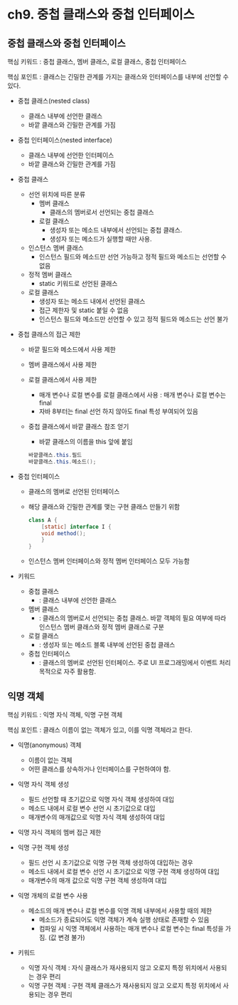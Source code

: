 # ch9. 중첩 클래스와 중첩 인터페이스

## 중첩 클래스와 중첩 인터페이스

핵심 키워드 : 중첩 클래스, 멤버 클래스, 로컬 클래스, 중첩 인터페이스

핵심 포인트 : 클래스는 긴밀한 관계를 가지는 클래스와 인터페이스를 내부에 선언할 수 있다.

- 중첩 클래스(nested class)
    - 클래스 내부에 선언한 클래스
    - 바깥 클래스와 긴밀한 관계를 가짐
- 중첩 인터페이스(nested interface)
    - 클래스 내부에 선언한 인터페이스
    - 바깥 클래스와 긴밀한 관계를 가짐
- 중첩 클래스
    - 선언 위치에 따른 분류
        - 멤버 클래스
            - 클래스의 멤버로서 선언되는 중첩 클래스
        - 로컬 클래스
            - 생성자 또는 메소드 내부에서 선언되는 중첩 클래스.
            - 생성자 또는 메소드가 실행할 때만 사용.
    - 인스턴스 멤버 클래스
        - 인스턴스 필드와 메소드만 선언 가능하고 정적 필드와 메소드는 선언할 수 없음
    - 정적 멤버 클래스
        - static 키워드로 선언된 클래스
    - 로컬 클래스
        - 생성자 또는 메소드 내에서 선언된 클래스
        - 접근 제한자 및 static 붙일 수 없음
        - 인스턴스 필드와 메소드만 선언할 수 있고 정적 필드와 메소드는 선언 불가

- 중첩 클래스의 접근 제한
    - 바깥 필드와 메소드에서 사용 제한
    - 멤버 클래스에서 사용 제한
    - 로컬 클래스에서 사용 제한
        - 매개 변수나 로컬 변수를 로컬 클래스에서 사용 : 매개 변수나 로컬 변수는 final
        - 자바 8부터는 final 선언 하지 않아도 final 특성 부여되어 있음
    - 중첩 클래스에서 바깥 클래스 참조 얻기
        - 바깥 클래스의 이름을 this 앞에 붙임
        
        ```java
        바깥클래스.this.필드
        바깥클래스.this.메소드();
        ```
        

- 중첩 인터페이스
    - 클래스의 멤버로 선언된 인터페이스
    - 해당 클래스와 긴밀한 관계를 맺는 구현 클래스 만들기 위함
        
        ```java
        class A {
        	[static] interface I {
        	void method();
        	}
        }
        ```
        
    - 인스턴스 멤버 인터페이스와 정적 멤버 인터페이스 모두 가능함
    
- 키워드
    - 중첩 클래스
        - : 클래스 내부에 선언한 클래스
    - 멤버 클래스
        - : 클래스의 멤버로서 선언되는 중첩 클래스. 바깥 객체의 필요 여부에 따라 인스턴스 멤버 클래스와 정적 멤버 클래스로 구분
    - 로컬 클래스
        - : 생성자 또는 메소드 블록 내부에 선언된 중첩 클래스
    - 중첩 인터페이스
        - : 클래스의 멤버로 선언된 인터페이스. 주로 UI 프로그래밍에서 이벤트 처리 목적으로 자주 활용함.


## 익명 객체

핵심 키워드 : 익명 자식 객체, 익명 구현 객체

핵심 포인트 : 클래스 이름이 없는 객체가 있고, 이를 익명 객체라고 한다.

- 익명(anonymous) 객체
    - 이름이 없는 객체
    - 어떤 클래스를 상속하거나 인터페이스를 구현하여야 함.

- 익명 자식 객체 생성
    - 필드 선언할 때 초기값으로 익명 자식 객체 생성하여 대입
    - 메소드 내에서 로컬 변수 선언 시 초기값으로 대입
    - 매개변수의 매개값으로 익명 자식 객체 생성하여 대입

- 익명 자식 객체의 멤버 접근 제한

- 익명 구현 객체 생성
    - 필드 선언 시 초기값으로 익명 구현 객체 생성하여 대입하는 경우
    - 메소드 내에서 로컬 변수 선언 시 초기값으로 익명 구현 객체 생성하여 대입
    - 매개변수의 매개 값으로 익명 구현 객체 생성하여 대입

- 익명 개체의 로컬 변수 사용
    - 메소드의 매개 변수나 로컬 변수를 익명 객체 내부에서 사용할 때의 제한
        - 메소드가 종료되어도 익명 객체가 계속 실행 상태로 존재할 수 있음
        - 컴파일 시 익명 객체에서 사용하는 매개 변수나 로컬 변수는 final 특성을 가짐. (값 변경 불가)
        
- 키워드
    - 익명 자식 객체 : 자식 클래스가 재사용되지 않고 오로지 특정 위치에서 사용되는 경우 편리
    - 익명 구현 객체 : 구현 객체 클래스가 재사용되지 않고 오로지 특정 위치에서 사용되는 경우 편리